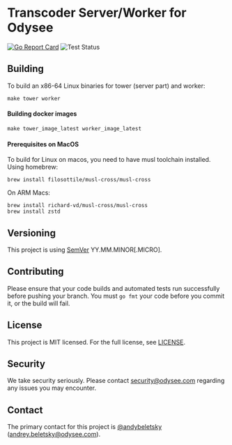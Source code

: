 # Transcoder Server/Worker for Odysee

[![Go Report Card](https://goreportcard.com/badge/github.com/odyseeteam/transcoder)](https://goreportcard.com/report/github.com/odyseeteam/transcoder)
![Test Status](https://github.com/OdyseeTeam/transcoder/workflows/Test/badge.svg)

## Building

To build an x86-64 Linux binaries for tower (server part) and worker:

```
make tower worker
```

#### Building docker images

```
make tower_image_latest worker_image_latest
```

#### Prerequisites on MacOS

To build for Linux on macos, you need to have musl toolchain installed. Using homebrew:

```
brew install filosottile/musl-cross/musl-cross
```

On ARM Macs:

```
brew install richard-vd/musl-cross/musl-cross
brew install zstd
```

## Versioning

This project is using [SemVer](https://semver.org) YY.MM.MINOR[.MICRO].

## Contributing

Please ensure that your code builds and automated tests run successfully before pushing your branch. You must `go fmt` your code before you commit it, or the build will fail.


## License

This project is MIT licensed. For the full license, see [LICENSE](LICENSE).


## Security

We take security seriously. Please contact security@odysee.com regarding any issues you may encounter.


## Contact

The primary contact for this project is [@andybeletsky](https://github.com/andybeletsky) (andrey.beletsky@odysee.com).

